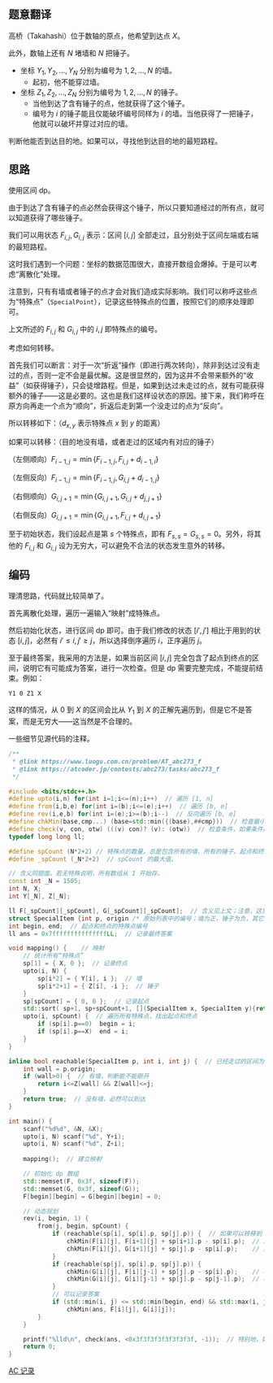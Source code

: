 ## 题意翻译
高桥（Takahashi）位于数轴的原点，他希望到达点 $X$。

此外，数轴上还有 $N$ 堵墙和 $N$ 把锤子。
- 坐标 $Y_1, Y_2, \dots, Y_N$ 分别为编号为 $1, 2, \dots, N$ 的墙。
  - 起初，他不能穿过墙。
- 坐标 $Z_1, Z_2, \dots, Z_N$ 分别为编号为 $1, 2, \dots, N$ 的锤子。
  - 当他到达了含有锤子的点，他就获得了这个锤子。
  - 编号为 $i$ 的锤子能且仅能破坏编号同样为 $i$ 的墙。当他获得了一把锤子，他就可以破坏并穿过对应的墙。
  
判断他能否到达目的地。如果可以，寻找他到达目的地的最短路程。

## 思路

使用区间 dp。

由于到达了含有锤子的点必然会获得这个锤子，所以只要知道经过的所有点，就可以知道获得了哪些锤子。

我们可以用状态 $F_{i, j}, G_{i, j}$ 表示：区间 $[i, j]$ 全部走过，且分别处于区间左端或右端的最短路程。

这时我们遇到一个问题：坐标的数据范围很大，直接开数组会爆掉。于是可以考虑“离散化”处理。

注意到，只有有墙或者锤子的点才会对我们造成实际影响。我们可以称呼这些点为“特殊点”（`SpecialPoint`），记录这些特殊点的位置，按照它们的顺序处理即可。

上文所述的 $F_{i, j}$ 和 $G_{i, j}$ 中的 $i, j$ 即特殊点的编号。

考虑如何转移。

首先我们可以断言：对于一次“折返”操作（即进行两次转向），除非到达过没有走过的点，否则一定不会是最优解。这是很显然的，因为这并不会带来额外的“收益”（如获得锤子），只会徒增路程。但是，如果到达过未走过的点，就有可能获得额外的锤子——这是必要的。这也是我们这样设状态的原因。接下来，我们称呼在原方向再走一个点为“顺向”，折返后走到第一个没走过的点为“反向”。

所以转移如下：（$d_{x, y}$ 表示特殊点 $x$ 到 $y$ 的距离）

如果可以转移：（目的地没有墙，或者走过的区域内有对应的锤子）

（左侧顺向）$F_{i-1, j} = \min\left\{F_{i-1, j}, F_{i, j} + d_{i-1, i}\right\}$

（左侧反向）$F_{i-1, j} = \min\left\{F_{i-1, j}, G_{i, j} + d_{i-1, j}\right\}$

（右侧顺向）$G_{i, j+1} = \min\left\{G_{i, j+1}, G_{i, j} + d_{j, j+1}\right\}$

（右侧反向）$G_{i, j+1} = \min\left\{G_{i, j+1}, F_{i, j} + d_{i, j+1}\right\}$

至于初始状态，我们设起点是第 $s$ 个特殊点，即有 $F_{s, s} = G_{s, s} = 0$。另外，将其他的 $F_{i, j}$ 和 $G_{i, j}$ 设为无穷大，可以避免不合法的状态发生意外的转移。

## 编码
理清思路，代码就比较简单了。

首先离散化处理，遍历一遍输入“映射”成特殊点。

然后初始化状态，进行区间 dp 即可。由于我们修改的状态 $[i', j']$ 相比于用到的状态 $[i, j]$，必然有 $i'\le i, j'\ge j$，所以选择倒序遍历 $i$，正序遍历 $j$。

至于最终答案，我采用的方法是，如果当前区间 $[i, j]$ 完全包含了起点到终点的区间，说明它有可能成为答案，进行一次检查。但是 dp 需要完整完成，不能提前结束。例如：
```
Y1 0 Z1 X 
```
这样的情况，从 $0$ 到 $X$ 的区间会比从 $Y_1$ 到 $X$ 的正解先遍历到，但是它不是答案，而是无穷大——这当然是不合理的。

一些细节见源代码的注释。

```cpp
/**
 * @link https://www.luogu.com.cn/problem/AT_abc273_f
 * @link https://atcoder.jp/contests/abc273/tasks/abc273_f
 */

#include <bits/stdc++.h>
#define upto(i,n) for(int i=1;i<=(n);i++)  // 遍历 [1, n]
#define from(i,b,e) for(int i=(b);i<=(e);i++)  // 遍历 [b, e]
#define rev(i,e,b) for(int i=(e);i>=(b);i--)  // 反向遍历 [b, e]
#define chkMin(base,cmp...) (base=std::min({(base),##cmp}))  // 检查最小值
#define check(v, con, otw) (((v) con)? (v): (otw))  // 检查条件，如果条件成立则返回 v，否则返回 otw(otherwise)
typedef long long ll;

#define spCount (N*2+2) // 特殊点的数量。总是包含所有的墙、所有的锤子、起点和终点，共 2N+2 个。
#define _spCount (_N*2+2)  // spCount 的最大值。

// 含义同题面。若无特殊说明，所有数组从 1 开始存。
const int _N = 1505;
int N, X;
int Y[_N], Z[_N];

ll F[_spCount][_spCount], G[_spCount][_spCount];  // 含义见上文；注意，这里需要开 long long，否则可能会被多次折返卡掉。
struct SpecialItem {int p, origin /* 原始列表中的编号；墙为正，锤子为负，其它为 0 */;} sp[_spCount];  // 特殊点及其列表
int begin, end;  // 起点和终点的特殊点编号
ll ans = 0x7fffffffffffffffLL;  // 记录最终答案

void mapping() {    // 映射
    // 统计所有“特殊点”
    sp[1] = { X, 0 };  // 记录终点
    upto(i, N) {
        sp[i*2] = { Y[i], i };  // 墙
        sp[i*2+1] = { Z[i], -i };  // 锤子
    }
    sp[spCount] = { 0, 0 };  // 记录起点
    std::sort( sp+1, sp+spCount+1, [](SpecialItem x, SpecialItem y){return x.p < y.p;} );  // 从小到大排序
    upto(i, spCount) {  // 遍历所有特殊点，找出起点和终点
        if (sp[i].p==0)  begin = i;
        if (sp[i].p==X)  end = i;
    }
}

inline bool reachable(SpecialItem p, int i, int j) {  // 已经走过的区间为 [i, j]，判断是否可以转移到 p
    int wall = p.origin;
    if (wall>0) {  // 有墙，判断能不能砸开
        return i<=Z[wall] && Z[wall]<=j;
    }
    return true;  // 没有墙，必然可以到达
}

int main() {
    scanf("%d%d", &N, &X); 
    upto(i, N) scanf("%d", Y+i); 
    upto(i, N) scanf("%d", Z+i); 
    
    mapping();  // 建立映射

    // 初始化 dp 数组
    std::memset(F, 0x3f, sizeof(F));
    std::memset(G, 0x3f, sizeof(G));
    F[begin][begin] = G[begin][begin] = 0;

    // 动态规划
    rev(i, begin, 1) {
        from(j, begin, spCount) {
            if (reachable(sp[i], sp[i].p, sp[j].p)) {  // 如果可以转移到
                chkMin(F[i][j], F[i+1][j] + sp[i+1].p - sp[i].p);  // 左侧顺向
                chkMin(F[i][j], G[i+1][j] + sp[j].p - sp[i].p);    // 左侧反向
            }
            if (reachable(sp[j], sp[i].p, sp[j].p)) {
                chkMin(G[i][j], F[i][j-1] + sp[j].p - sp[i].p);    // 右侧反向
                chkMin(G[i][j], G[i][j-1] + sp[j].p - sp[j-1].p);  // 右侧顺向
            }
            // 可以记录答案
            if (std::min(i, j) <= std::min(begin, end) && std::max(i, j) >= std::max(begin, end))
                chkMin(ans, F[i][j], G[i][j]);
        }
    }

    printf("%lld\n", check(ans, <0x3f3f3f3f3f3f3f3f, -1));  // 特别地，如果距离为无穷大（不可到达），输出 -1
    return 0;
}
```

[AC 记录](https://www.luogu.com.cn/record/180143060)